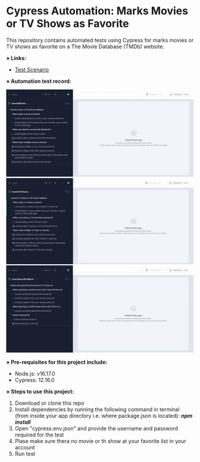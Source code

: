 # Cypress Automation: Marks Movies or TV Shows as Favorite

This repository contains automated tests using Cypress for marks movies or TV shows as favorite on a The Movie Database (TMDb) website.

<B>» Links:</B>

- [Test Scenario](<test-scenario.md> "Test Scenario") 

<B>» Automation test record:</B>

[![Marks movie as favorite](cypress/screenshots/favorite_movie.png)](https://drive.google.com/file/d/14NfmSsReLyUN5IOWaHM4o6ml2zkwqCZX/view?usp=sharing)
[![Marks tv show as favorite](cypress/screenshots/favorite_tv_shows.png)](https://drive.google.com/file/d/1_YLlNCUzqXldm0UYi6RDweupvpE3rlzR/view?usp=sharing)
[![Import and export favorite list](cypress/screenshots/exportimport.png)](https://drive.google.com/file/d/1kgUaaLt_RhPT6EjXRsVZhSx5nKu9IP-x/view?usp=sharing)

<B>» Pre-requisites for this project include:</B>

- Node.js: v16.17.0
- Cypress: 12.16.0

<B>» Steps to use this project:</B>

1. Download or clone this repo
2. Install dependencies by running the following command in terminal (from inside your app directory i.e. where package.json is located): <I><B>npm install </I></B>
3. Open "cypress.env.json" and provide the username and password required for the test
4. Plase make sure thera no movie or th show at your favorite list in your account 
5. Run test